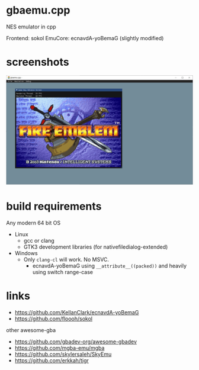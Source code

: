 # gbaemu.cpp
NES emulator in cpp 

Frontend: sokol
EmuCore: ecnavdA-yoBemaG (slightly modified)

# screenshots

![FE](screenshots/Snipaste_2023-04-15_23-23-59.png)

# build requirements

Any modern 64 bit OS

- Linux
  - gcc or clang
  - GTK3 development libraries (for nativefiledialog-extended)
- Windows
  - Only `clang-cl` will work. No MSVC.
    - ecnavdA-yoBemaG using `__attribute__((packed))` and heavily using switch range-case

# links

- https://github.com/KellanClark/ecnavdA-yoBemaG
- https://github.com/floooh/sokol

other awesome-gba

- https://github.com/gbadev-org/awesome-gbadev
- https://github.com/mgba-emu/mgba
- https://github.com/skylersaleh/SkyEmu
- https://github.com/erkkah/tigr
